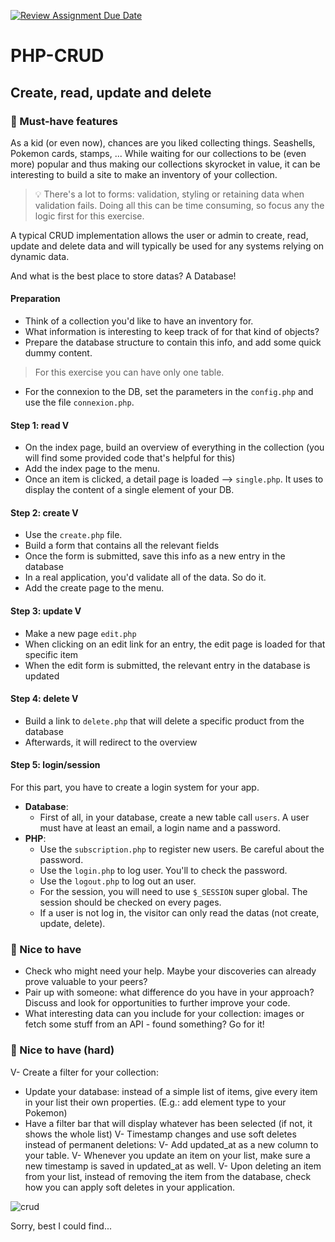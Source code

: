 [![Review Assignment Due Date](https://classroom.github.com/assets/deadline-readme-button-22041afd0340ce965d47ae6ef1cefeee28c7c493a6346c4f15d667ab976d596c.svg)](https://classroom.github.com/a/y60cxQ0S)

# PHP-CRUD

## Create, read, update and delete

### 🌱 Must-have features

As a kid (or even now), chances are you liked collecting things. Seashells, Pokemon cards, stamps, ... While waiting for our collections to be (even more) popular and thus making our collections skyrocket in value, it can be interesting to build a site to make an inventory of your collection.

> 💡 There's a lot to forms: validation, styling or retaining data when validation fails. Doing all this can be time consuming, so focus any the logic first for this exercise.

A typical CRUD implementation allows the user or admin to create, read, update and delete data and will typically be used for any systems relying on dynamic data.

And what is the best place to store datas? A Database!

#### Preparation

- Think of a collection you'd like to have an inventory for.
- What information is interesting to keep track of for that kind of objects?
- Prepare the database structure to contain this info, and add some quick dummy content.

> For this exercise you can have only one table.

- For the connexion to the DB, set the parameters in the `config.php` and use the file `connexion.php`.

#### Step 1: read V

- On the index page, build an overview of everything in the collection (you will find some provided code that's helpful for this)
- Add the index page to the menu.
- Once an item is clicked, a detail page is loaded --> `single.php`. It uses to display the content of a single element of your DB.

#### Step 2: create V

- Use the `create.php` file.
- Build a form that contains all the relevant fields
- Once the form is submitted, save this info as a new entry in the database
- In a real application, you'd validate all of the data. So do it.
- Add the create page to the menu.

#### Step 3: update V

- Make a new page `edit.php`
- When clicking on an edit link for an entry, the edit page is loaded for that specific item
- When the edit form is submitted, the relevant entry in the database is updated

#### Step 4: delete V

- Build a link to `delete.php` that will delete a specific product from the database
- Afterwards, it will redirect to the overview

#### Step 5: login/session

For this part, you have to create a login system for your app.

- **Database**:
  - First of all, in your database, create a new table call `users`. A user must have at least an email, a login name and a password.
- **PHP**:
  - Use the `subscription.php` to register new users. Be careful about the password.
  - Use the `login.php` to log user. You'll to check the password.
  - Use the `logout.php` to log out an user.
  - For the session, you will need to use `$_SESSION` super global. The session should be checked on every pages.
  - If a user is not log in, the visitor can only read the datas (not create, update, delete).

### 🌼 Nice to have

- Check who might need your help. Maybe your discoveries can already prove valuable to your peers?
- Pair up with someone: what difference do you have in your approach? Discuss and look for opportunities to further improve your code.
- What interesting data can you include for your collection: images or fetch some stuff from an API - found something? Go for it!

### 🌳 Nice to have (hard)

V- Create a filter for your collection:
- Update your database: instead of a simple list of items, give every item in your list their own properties. (E.g.: add element type to your Pokemon)
- Have a filter bar that will display whatever has been selected (if not, it shows the whole list)
V- Timestamp changes and use soft deletes instead of permanent deletions:
  V- Add updated_at as a new column to your table.
  V- Whenever you update an item on your list, make sure a new timestamp is saved in updated_at as well.
  V- Upon deleting an item from your list, instead of removing the item from the database, check how you can apply soft deletes in your application.

![crud](crud.gif)

Sorry, best I could find...
